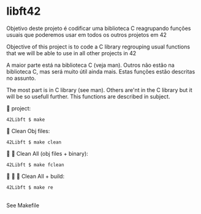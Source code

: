 # libft42

Objetivo deste projeto é codificar uma biblioteca C reagrupando funções usuais que poderemos usar em todos os outros projetos em 42<br/>

Objective of this project is to code a C library regrouping usual functions that we will be able to use in all other projects in 42

A maior parte está na biblioteca C (veja man).  Outros não estão na biblioteca C, mas será muito útil ainda mais.  Estas funções estão descritas no assunto.

The most part is in C library (see man). Others are'nt in the C library but it will be so usefull further. This functions are described in subject.<br/>

🚧 project:<br/>
```
42Libft $ make
```
:shower: Clean Obj files:<br/>
```
42Libft $ make clean
```
:shower: :shower: Clean All (obj files + binary):<br/>
```
42Libft $ make fclean
```
:shower: :shower: 🚧 Clean All + build:<br/>
```
42Libft $ make re
```

<br/>See Makefile<br/>
